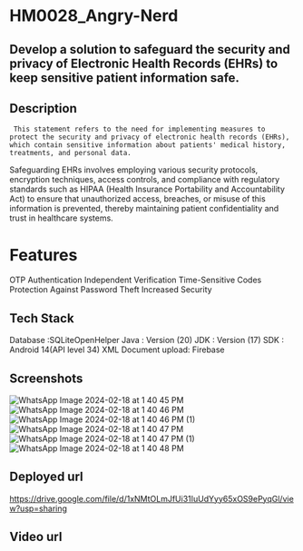 # HM0028_Angry-Nerd

## Develop a solution to safeguard the security and privacy of Electronic Health Records (EHRs) to keep sensitive patient information safe.

## Description
     This statement refers to the need for implementing measures to protect the security and privacy of electronic health records (EHRs), which contain sensitive information about patients' medical history, treatments, and personal data.
Safeguarding EHRs involves employing various security    protocols, encryption techniques, access controls, and compliance with regulatory standards such as HIPAA (Health Insurance Portability and Accountability Act) to ensure that unauthorized access, breaches, or misuse of this information is prevented, thereby maintaining patient confidentiality and trust in healthcare systems.
   # Features 
   OTP Authentication
   Independent Verification
   Time-Sensitive Codes
   Protection Against Password Theft
   Increased Security

   ## Tech Stack
   Database :SQLiteOpenHelper
   Java : Version (20)
   JDK : Version (17)
   SDK  : Android 14(API level 34)
   XML
   Document upload: Firebase

   ## Screenshots
![WhatsApp Image 2024-02-18 at 1 40 45 PM](https://github.com/MayurScripter/HM0028_Angry-Nerd/assets/156816036/a976353a-7dc4-47c0-b085-e84a5d58c016)
![WhatsApp Image 2024-02-18 at 1 40 46 PM](https://github.com/MayurScripter/HM0028_Angry-Nerd/assets/156816036/64ee7d11-c289-4987-87a6-482804fad386)
![WhatsApp Image 2024-02-18 at 1 40 46 PM (1)](https://github.com/MayurScripter/HM0028_Angry-Nerd/assets/156816036/e5c18bf7-c216-4ad7-8e70-76458519e044)
![WhatsApp Image 2024-02-18 at 1 40 47 PM](https://github.com/MayurScripter/HM0028_Angry-Nerd/assets/156816036/800aca50-e130-4b65-ab7e-ef1663f09bca)
![WhatsApp Image 2024-02-18 at 1 40 47 PM (1)](https://github.com/MayurScripter/HM0028_Angry-Nerd/assets/156816036/4b4fd1bc-9f16-40ac-b5a5-57f9a257d3bc)
![WhatsApp Image 2024-02-18 at 1 40 48 PM](https://github.com/MayurScripter/HM0028_Angry-Nerd/assets/156816036/a9089761-17c3-4467-8218-dcde129c6b5e)

## Deployed url

https://drive.google.com/file/d/1xNMtOLmJfUi31IuUdYyy65xOS9ePyqGl/view?usp=sharing



   ## Video url

   
   
